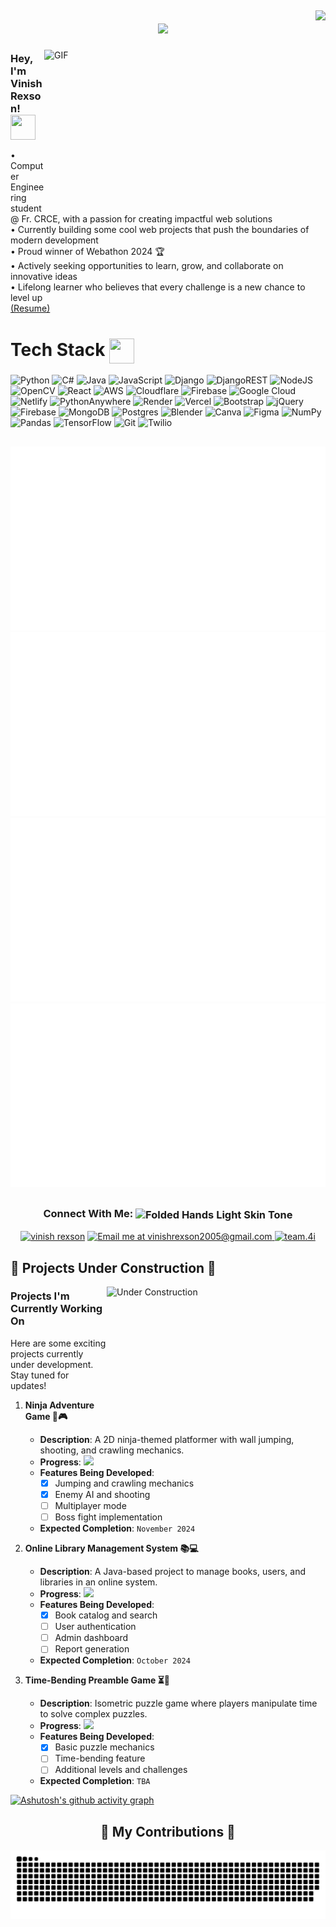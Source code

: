 ##

<img align="right" src="https://visitor-badge.laobi.icu/badge?page_id=Vinish-Rexson.Vinish-Rexson" />

<h1 align="center">
    <img src="https://readme-typing-svg.herokuapp.com/?font=Righteous&size=35&center=true&vCenter=true&width=700&height=70&duration=4500&lines=Full+Stack+Developer!;+Fluent+in+web,+I+code+with+ease;+Python’s+my+game,+I+ace+it+with+breeze;+Front+to+back,+I’ve+mastered+the+stack+😎;+Model-tuning+magic,+no+skills+I+lack;+Creative+coder,+full+of+flair;+learning+and+growing,+always+prepared!+😁;" />
</h1>




<img align="right" height="250px" width="450px" alt="GIF" src="https://github.com/user-attachments/assets/24bdd6b9-a9b7-4539-a0af-8a5bf5af36dc" />
<h3 align="left"> Hey, I'm Vinish Rexson! <img align="center" src="https://user-images.githubusercontent.com/74038190/214644152-52f47eb3-5e31-4f47-8758-05c9468d5596.gif" height="40px" width="40px" /></h4> 
• Computer Engineering student @ Fr. CRCE, with a passion for creating impactful web solutions <br/>
• Currently building some cool web projects that push the boundaries of modern development <br/>
• Proud winner of Webathon 2024 🏆 <br/>
• Actively seeking opportunities to learn, grow, and collaborate on innovative ideas <br/>
• Lifelong learner who believes that every challenge is a new chance to level up <br/>
<a href="https://drive.google.com/file/d/19LqtuFsKtw8kPdUq6xqO9hcFQvd7pFf3/view?usp=sharing" target="_blank" >(Resume)</a>

##

<h1> Tech Stack <img align="center" src="https://user-images.githubusercontent.com/74038190/212284087-bbe7e430-757e-4901-90bf-4cd2ce3e1852.gif" height="40px" width="40px" /> </h1>

![Python](https://img.shields.io/badge/python-3670A0?style=for-the-badge&logo=python&logoColor=ffdd54) ![C#](https://img.shields.io/badge/c%23-%23239120.svg?style=for-the-badge&logo=csharp&logoColor=white) ![Java](https://img.shields.io/badge/java-%23ED8B00.svg?style=for-the-badge&logo=openjdk&logoColor=white) ![JavaScript](https://img.shields.io/badge/javascript-%23323330.svg?style=for-the-badge&logo=javascript&logoColor=%23F7DF1E) ![Django](https://img.shields.io/badge/django-%23092E20.svg?style=for-the-badge&logo=django&logoColor=white) ![DjangoREST](https://img.shields.io/badge/DJANGO-REST-ff1709?style=for-the-badge&logo=django&logoColor=white&color=ff1709&labelColor=gray) ![NodeJS](https://img.shields.io/badge/node.js-6DA55F?style=for-the-badge&logo=node.js&logoColor=white) ![OpenCV](https://img.shields.io/badge/opencv-%23white.svg?style=for-the-badge&logo=opencv&logoColor=white) ![React](https://img.shields.io/badge/react-%2320232a.svg?style=for-the-badge&logo=react&logoColor=%2361DAFB) ![AWS](https://img.shields.io/badge/AWS-%23FF9900.svg?style=for-the-badge&logo=amazon-aws&logoColor=white) ![Cloudflare](https://img.shields.io/badge/Cloudflare-F38020?style=for-the-badge&logo=Cloudflare&logoColor=white) ![Firebase](https://img.shields.io/badge/firebase-%23039BE5.svg?style=for-the-badge&logo=firebase) ![Google Cloud](https://img.shields.io/badge/GoogleCloud-%234285F4.svg?style=for-the-badge&logo=google-cloud&logoColor=white) ![Netlify](https://img.shields.io/badge/netlify-%23000000.svg?style=for-the-badge&logo=netlify&logoColor=#00C7B7) ![PythonAnywhere](https://img.shields.io/badge/pythonanywhere-%232F9FD7.svg?style=for-the-badge&logo=pythonanywhere&logoColor=151515) ![Render](https://img.shields.io/badge/Render-%46E3B7.svg?style=for-the-badge&logo=render&logoColor=white) ![Vercel](https://img.shields.io/badge/vercel-%23000000.svg?style=for-the-badge&logo=vercel&logoColor=white) ![Bootstrap](https://img.shields.io/badge/bootstrap-%238511FA.svg?style=for-the-badge&logo=bootstrap&logoColor=white) ![jQuery](https://img.shields.io/badge/jquery-%230769AD.svg?style=for-the-badge&logo=jquery&logoColor=white) ![Firebase](https://img.shields.io/badge/firebase-a08021?style=for-the-badge&logo=firebase&logoColor=ffcd34) ![MongoDB](https://img.shields.io/badge/MongoDB-%234ea94b.svg?style=for-the-badge&logo=mongodb&logoColor=white) ![Postgres](https://img.shields.io/badge/postgres-%23316192.svg?style=for-the-badge&logo=postgresql&logoColor=white) ![Blender](https://img.shields.io/badge/blender-%23F5792A.svg?style=for-the-badge&logo=blender&logoColor=white) ![Canva](https://img.shields.io/badge/Canva-%2300C4CC.svg?style=for-the-badge&logo=Canva&logoColor=white) ![Figma](https://img.shields.io/badge/figma-%23F24E1E.svg?style=for-the-badge&logo=figma&logoColor=white) ![NumPy](https://img.shields.io/badge/numpy-%23013243.svg?style=for-the-badge&logo=numpy&logoColor=white) ![Pandas](https://img.shields.io/badge/pandas-%23150458.svg?style=for-the-badge&logo=pandas&logoColor=white) ![TensorFlow](https://img.shields.io/badge/TensorFlow-%23FF6F00.svg?style=for-the-badge&logo=TensorFlow&logoColor=white) ![Git](https://img.shields.io/badge/git-%23F05033.svg?style=for-the-badge&logo=git&logoColor=white) ![Twilio](https://img.shields.io/badge/Twilio-F22F46?style=for-the-badge&logo=Twilio&logoColor=white)

##

<div align="center">
  <img src="https://github.com/Vinish-Rexson/stats/blob/master/generated/overview.svg#gh-dark-mode-only" alt="Overview - Dark Mode">
  <img src="https://github.com/Vinish-Rexson/stats/blob/master/generated/overview.svg#gh-light-mode-only" alt="Overview - Light Mode">
  <img src="https://github.com/Vinish-Rexson/stats/blob/master/generated/languages.svg#gh-dark-mode-only" alt="Languages - Dark Mode">
  <img src="https://github.com/Vinish-Rexson/stats/blob/master/generated/languages.svg#gh-light-mode-only" alt="Languages - Light Mode">
</div>

##

<h3 align="center"> Connect With Me: <img src="https://raw.githubusercontent.com/Tarikul-Islam-Anik/Animated-Fluent-Emojis/master/Emojis/Hand%20gestures/Folded%20Hands%20Light%20Skin%20Tone.png" target="_blank" alt="Folded Hands Light Skin Tone" align="center" height="50px" width="50px" /></h4>
<p align="center">
<a  href="https://www.linkedin.com/in/vinish-rexson-4839bb292/" target="_blank"><img src="https://github.com/user-attachments/assets/0864804c-3b31-4943-88e2-409607b2c356" alt="vinish rexson" height="50px" width="50px" /></a>
<a href="mailto:vinishrexson2005@gmail.com">
  <img src="https://github.com/user-attachments/assets/8ade50bb-6f8c-4cf9-b763-5959bc09269e" 
       alt="Email me at vinishrexson2005@gmail.com" 
       style="width: 50px; height: 50px;" />
</a>
<a  href="https://www.instagram.com/vinishrexson/" target="_blank"><img src="https://github.com/user-attachments/assets/5aad5b8a-2248-45e8-8aff-ca42628d6f88" style="width: 50px; height: 50px;" alt="team.4i"/></a>

##

## 🚧 Projects Under Construction 🚧
<!-- GIF Banner on the Right -->
<img align="right" height="200px" width="350px" alt="Under Construction" src="https://sismo.app/wp-content/uploads/2019/02/under-construction-gif-11.gif" />

### Projects I'm Currently Working On

Here are some exciting projects currently under development. Stay tuned for updates!

1. **Ninja Adventure Game 🥷🎮**
   - **Description**: A 2D ninja-themed platformer with wall jumping, shooting, and crawling mechanics.
   - **Progress**: ![](https://geps.dev/progress/50?align=center)
   - **Features Being Developed**:
     - [x] Jumping and crawling mechanics
     - [x] Enemy AI and shooting
     - [ ] Multiplayer mode
     - [ ] Boss fight implementation
   - **Expected Completion**: `November 2024`

2. **Online Library Management System 📚💻**
   - **Description**: A Java-based project to manage books, users, and libraries in an online system.
   - **Progress**: ![](https://geps.dev/progress/70?align=center)
   - **Features Being Developed**:
     - [x] Book catalog and search
     - [ ] User authentication
     - [ ] Admin dashboard
     - [ ] Report generation
   - **Expected Completion**: `October 2024`

3. **Time-Bending Preamble Game ⏳🧩**
   - **Description**: Isometric puzzle game where players manipulate time to solve complex puzzles.
   - **Progress**: ![](https://geps.dev/progress/30?align=center)
   - **Features Being Developed**:
     - [x] Basic puzzle mechanics
     - [ ] Time-bending feature
     - [ ] Additional levels and challenges
   - **Expected Completion**: `TBA`




[![Ashutosh's github activity graph](https://github-readme-activity-graph.vercel.app/graph?username=Vinish-Rexson&theme=dracula)](https://github.com/ashutosh00710/github-readme-activity-graph)

<div align="center">
  <h2>🐍 My Contributions 🐍</h2>
  <picture>
  <source media="(prefers-color-scheme: dark)" srcset="https://raw.githubusercontent.com/platane/platane/output/github-contribution-grid-snake-dark.svg">
  <source media="(prefers-color-scheme: light)" srcset="https://raw.githubusercontent.com/platane/platane/output/github-contribution-grid-snake.svg">
  <img alt="github contribution grid snake animation" src="https://raw.githubusercontent.com/platane/platane/output/github-contribution-grid-snake.svg">
  </picture>
  
  <br/><br/>
</div>

